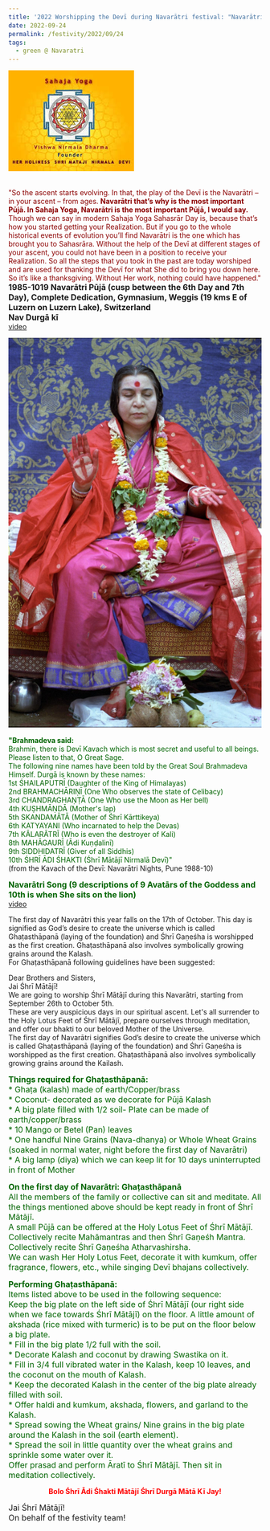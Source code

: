```yaml
---
title: '2022 Worshipping the Devī during Navarātri festival: "Navarātri is to accept the powers of the Śhakti." '
date: 2022-09-24
permalink: /festivity/2022/09/24
tags:
  - green @ Navaratri
---
```


<div style="text-align: left"><img src="/images/image1.png" width="250" /></div><br>

<p>
<font color="DarkRed">"So the ascent starts evolving. In that, the play of the Devī is the Navarātri – in your ascent – from ages. <b>Navarātri that’s why is the most important Pūjā. In Sahaja Yoga, Navarātri is the most important Pūjā, I would say.</b> Though we can say in modern Sahaja Yoga Sahasrār Day is, because that’s how you started getting your Realization. But if you go to the whole historical events of evolution you’ll find  Navarātri is the one which has brought you to Sahasrāra. Without the help of the Devī at different stages of your ascent, you could not have been in a position to receive your Realization. So all the steps that you took in the past are today worshiped and are used for thanking the Devī for what She did to bring you down here. So it’s like a thanksgiving. Without Her work, nothing could have happened."</font><br>
<font size="+0"><b>1985-1019 Navarātri Pūjā (cusp between the 6th Day and 7th Day), Complete Dedication, Gymnasium, Weggis (19 kms E of Luzern on Luzern Lake), Switzerland</b></font><br>
<font size="+0"><b>Nav Durgā kī</b></font><br>
<a href="https://seven-teams.github.io/Videos_Links.html">video</a>
</p>

<div style="text-align: center"><img src="/images/image1018.png" /></div>

<p>
<font color="DarkGreen"><b>"Brahmadeva said:</b><br>
Brahmin, there is Devī Kavach which is most secret and useful to all beings.<br>
Please listen to that, O Great Sage.<br>
The following nine names have been told by the Great Soul Brahmadeva<br>
Himself. Durgā is known by these names:<br>
1st ŚHAILAPUTRĪ (Daughter of the King of Himalayas)<br>
2nd BRAHMACHĀRIṆĪ (One Who observes the state of Celibacy)<br>
3rd CHANDRAGHAṆṬĀ (One Who use the Moon as Her bell)<br>
4th KUṢHMĀṆDĀ (Mother's lap)<br>
5th SKANDAMĀTĀ (Mother of Śhrī Kārttikeya)<br>
6th KATYAYANI (Who incarnated to help the Devas)<br>
7th KĀLARĀTRĪ (Who is even the destroyer of Kali)<br>
8th MAHĀGAURĪ (Ādi Kuṇḍalinī)<br>
9th SIDDHIDATRĪ (Giver of all Siddhis)<br>
10th ŚHRĪ ĀDI ŚHAKTI (Śhrī Mātājī Nirmalā Devī)"</font><br>
(from the Kavach of the Devī: Navarātri Nights, Pune 1988-10) 
</p>

<p>
<font color="DarkGreen"><font size="+0"><b>Navarātri Song (9 descriptions of 9 Avatārs of the Goddess and 10th is when She sits on the lion)</b></font></font><br>
<a href="https://seven-teams.github.io/Videos_Links.html">video</a>
</p>

<p>
The first day of Navarātri this year falls on the 17th of October. This day is signified as God’s desire to create the universe which is called Ghaṭasthāpanā (laying of the foundation) and Śhrī Gaṇeśha is worshipped as the first creation. Ghaṭasthāpanā also involves symbolically growing grains around the Kalash.<br>
For Ghaṭasthāpanā following guidelines have been suggested:
</p>

<p>
Dear Brothers and Sisters,<br>
Jai Śhrī Mātājī!<br>
We are going to worship Śhrī Mātājī during this Navarātri, starting from September 26th to October 5th.<br>
These are very auspicious days in our spiritual ascent. Let's all surrender to the Holy Lotus Feet of Śhrī Mātājī, prepare ourselves through meditation, and offer our bhakti to our beloved Mother of the Universe.<br>
The first day of Navarātri signifies God’s desire to create the universe which is called Ghaṭasthāpanā (laying of the foundation) and Śhrī Gaṇeśha is worshipped as the first creation. Ghaṭasthāpanā also involves symbolically growing grains around the Kailash.<br>
</p>

<p>
<font color="DarkGreen"><font size="+0"><b>Things required for Ghaṭasthāpanā:</b><br>
* Ghaṭa (kalash) made of earth/Copper/brass<br>
* Coconut- decorated as we decorate for Pūjā Kalash<br>
* A big plate filled with 1/2 soil- Plate can be made of earth/copper/brass<br>
* 10 Mango or Betel (Pan) leaves<br>
* One handful Nine Grains (Nava-dhanya) or Whole Wheat Grains (soaked in normal water, night before the first day of Navarātri)<br>
* A big lamp (diya) which we can keep lit for 10 days uninterrupted in front of Mother</font></font><br>
</p>

<p>
<font color="DarkGreen"><font size="+0"><b>On the first day of Navarātri: Ghaṭasthāpanā</b><br>
All the members of the family or collective can sit and meditate. All the things mentioned above should be kept ready in front of Śhrī Mātājī.<br>
A small Pūjā can be offered at the Holy Lotus Feet of Śhrī Mātājī.<br>
Collectively recite Mahāmantras and then Śhrī Gaṇeśh Mantra.<br>
Collectively recite Śhrī Gaṇeśha Atharvashirsha.<br>
We can wash Her Holy Lotus Feet, decorate it with kumkum, offer fragrance, flowers, etc., while singing Devī bhajans collectively.</font></font><br>
</p>

<p>
<font color="DarkGreen"><font size="+0"><b>Performing Ghaṭasthāpanā:</b><br>
Items listed above to be used in the following sequence:<br> 
Keep the big plate on the left side of Śhrī Mātājī (our right side when we face towards Śhrī Mātājī) on the floor. A little amount of akshada (rice mixed with turmeric) is to be put on the floor below a big plate.<br>
* Fill in the big plate 1/2 full with the soil.<br> 
* Decorate Kalash and coconut by drawing Swastika on it.<br>
* Fill in 3/4 full vibrated water in the Kalash, keep 10 leaves, and the coconut on the mouth of Kalash.<br>
* Keep the decorated Kalash in the center of the big plate already filled with soil.<br>
* Offer haldi and kumkum, akshada, flowers, and garland to the Kalash.<br>
* Spread sowing the Wheat grains/ Nine grains in the big plate around the Kalash in the soil (earth element).<br>
* Spread the soil in little quantity over the wheat grains and sprinkle some water over it.<br>
Offer prasad and perform Āratī to Śhrī Mātājī. Then sit in meditation collectively.</font></font>
</p>  

<p style="color:red; text-align:center;">
<b>Bolo Śhrī Ādi Śhakti Mātājī Śhrī Durgā Mātā Kī Jay!</b><br>
</p>

<p>
<font size="+0">Jai Śhrī Mātājī!<br>
On behalf of the festivity team!</font>
</p>
